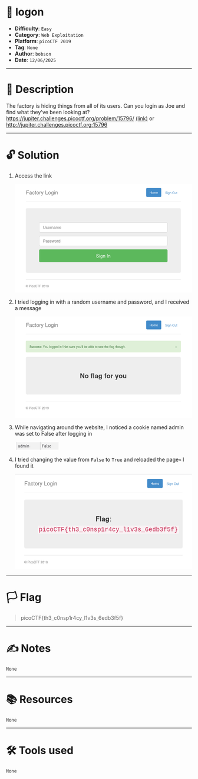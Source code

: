 # :briefcase: logon

- **Difficulty**: `Easy`
- **Category**: `Web Exploitation`
- **Platform**: `picoCTF 2019`
- **Tag**: `None`
- **Author**: `bobson`
- **Date**: `12/06/2025`

---

# :pencil: Description

The factory is hiding things from all of its users. Can you login as Joe and find what they've been looking at? https://jupiter.challenges.picoctf.org/problem/15796/ [(link)](https://play.picoctf.org/practice/challenge/46) or http://jupiter.challenges.picoctf.org:15796

---

# :unlock: Solution

1. Access the link

    ![image1](images/image1.png)

2. I tried logging in with a random username and password, and I received a message

    ![image2](images/image2.png)

3. While navigating around the website, I noticed a cookie named admin was set to False after logging in

    ![image3](images/image3.png)

4. I tried changing the value from `False` to `True` and reloaded the page`>` I found it

    ![image4](images/image4.png)

---

# :white_flag: Flag

> picoCTF{th3_c0nsp1r4cy_l1v3s_6edb3f5f}

---

# :writing_hand: Notes

`None`

---

# :books: Resources

`None`

---

# :hammer_and_wrench: Tools used

`None`

